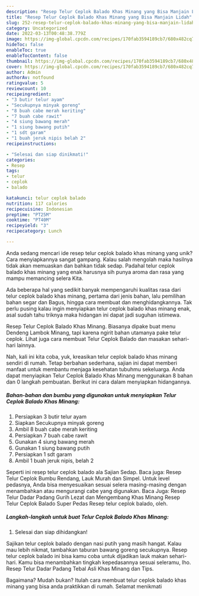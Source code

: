 ```yaml
---
description: "Resep Telur Ceplok Balado Khas Minang yang Bisa Manjain Lidah"
title: "Resep Telur Ceplok Balado Khas Minang yang Bisa Manjain Lidah"
slug: 252-resep-telur-ceplok-balado-khas-minang-yang-bisa-manjain-lidah
category: Uncategorized
date: 2022-03-13T00:48:38.779Z
image: https://img-global.cpcdn.com/recipes/170fab3594189cb7/680x482cq70/telur-ceplok-balado-khas-minang-foto-resep-utama.jpg
hideToc: false
enableToc: true
enableTocContent: false
thumbnail: https://img-global.cpcdn.com/recipes/170fab3594189cb7/680x482cq70/telur-ceplok-balado-khas-minang-foto-resep-utama.jpg
cover: https://img-global.cpcdn.com/recipes/170fab3594189cb7/680x482cq70/telur-ceplok-balado-khas-minang-foto-resep-utama.jpg
author: Admin
authorAv: notfound
ratingvalue: 5
reviewcount: 10
recipeingredient:
- "3 butir telur ayam"
- "Secukupnya minyak goreng"
- "8 buah cabe merah keriting"
- "7 buah cabe rawit"
- "4 siung bawang merah"
- "1 siung bawang putih"
- "1 sdt garam"
- "1 buah jeruk nipis belah 2"
recipeinstructions:

- "Selesai dan siap dinikmati!"
categories:
- Resep
tags:
- telur
- ceplok
- balado

katakunci: telur ceplok balado 
nutrition: 117 calories
recipecuisine: Indonesian
preptime: "PT25M"
cooktime: "PT40M"
recipeyield: "3"
recipecategory: Lunch

---
```





Anda sedang mencari ide resep telur ceplok balado khas minang yang unik? Cara menyiapkannya sangat gampang. Kalau salah mengolah maka hasilnya tidak akan memuaskan dan bahkan tidak sedap. Padahal telur ceplok balado khas minang yang enak harusnya sih punya aroma dan rasa yang mampu memancing selera Kita.





Ada beberapa hal yang sedikit banyak mempengaruhi kualitas rasa dari telur ceplok balado khas minang, pertama dari jenis bahan, lalu pemilihan bahan segar dan Bagus, hingga cara membuat dan menghidangkannya. Tak perlu pusing kalau ingin menyiapkan telur ceplok balado khas minang enak,      asal sudah tahu triknya maka hidangan ini dapat jadi suguhan istimewa.














Resep Telur Ceplok Balado Khas Minang. Biasanya dipake buat menu Dendeng Lambok Minang, tapi karena ngirit bahan utamanya pake telur ceplok. Lihat juga cara membuat Telur Ceplok Balado dan masakan sehari-hari lainnya.






Nah, kali ini kita coba, yuk, kreasikan telur ceplok balado khas minang sendiri di rumah. Tetap berbahan sederhana, sajian ini dapat memberi manfaat untuk membantu menjaga kesehatan tubuhmu sekeluarga. Anda dapat menyiapkan Telur Ceplok Balado Khas Minang menggunakan 8 bahan dan 0 langkah pembuatan. Berikut ini cara dalam menyiapkan hidangannya.

<!--inarticleads1-->

##### Bahan-bahan dan bumbu yang digunakan untuk menyiapkan Telur Ceplok Balado Khas Minang:

1. Persiapkan 3 butir telur ayam
1. Siapkan Secukupnya minyak goreng
1. Ambil 8 buah cabe merah keriting
1. Persiapkan 7 buah cabe rawit
1. Gunakan 4 siung bawang merah
1. Gunakan 1 siung bawang putih
1. Persiapkan 1 sdt garam
1. Ambil 1 buah jeruk nipis, belah 2


Seperti ini resep telur ceplok balado ala Sajian Sedap. Baca juga: Resep Telur Ceplok Bumbu Rendang, Lauk Murah dan Simpel. Untuk level pedasnya, Anda bisa menyesuaikan sesuai selera masing-masing dengan menambahkan atau mengurangi cabe yang digunakan. Baca Juga: Resep Telur Dadar Padang Gurih Lezat dan Mengembang Khas Minang Resep Telur Ceplok Balado Super Pedas Resep telur ceplok balado, oleh. 

<!--inarticleads2-->

##### Langkah-langkah untuk buat Telur Ceplok Balado Khas Minang:


1. Selesai dan siap dihidangkan!

Sajikan telur ceplok balado dengan nasi putih yang masih hangat. Kalau mau lebih nikmat, tambahkan taburan bawang goreng secukupnya. Resep telur ceplok balado ini bisa kamu coba untuk dijadikan lauk makan sehari-hari. Kamu bisa menambahkan tingkah kepedasannya sesuai seleramu, lho. Resep Telur Dadar Padang Tebal Asli Khas Minang dan Tips. 

Bagaimana? Mudah bukan? Itulah cara membuat telur ceplok balado khas minang yang bisa anda praktikkan di rumah. Selamat menikmati

